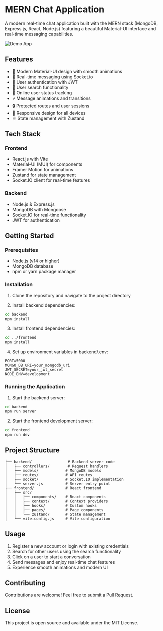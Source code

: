 # MERN Chat Application

A modern real-time chat application built with the MERN stack (MongoDB, Express.js, React, Node.js) featuring a beautiful Material-UI interface and real-time messaging capabilities.

![Demo App](https://i.ibb.co/fXmZdnz/Screenshot-10.png)

## Features

- 🎨 Modern Material-UI design with smooth animations
- 💬 Real-time messaging using Socket.io
- 🔐 User authentication with JWT
- 👥 User search functionality
- 🌟 Online user status tracking
- ⚡ Message animations and transitions
- 🔒 Protected routes and user sessions
- 📱 Responsive design for all devices
- ⚛️ State management with Zustand

## Tech Stack

### Frontend
- React.js with Vite
- Material-UI (MUI) for components
- Framer Motion for animations
- Zustand for state management
- Socket.IO client for real-time features

### Backend
- Node.js & Express.js
- MongoDB with Mongoose
- Socket.IO for real-time functionality
- JWT for authentication

## Getting Started

### Prerequisites
- Node.js (v14 or higher)
- MongoDB database
- npm or yarn package manager

### Installation

1. Clone the repository and navigate to the project directory

2. Install backend dependencies:
```bash
cd backend
npm install
```

3. Install frontend dependencies:
```bash
cd ../frontend
npm install
```

4. Set up environment variables in backend/.env:
```
PORT=5000
MONGO_DB_URI=your_mongodb_uri
JWT_SECRET=your_jwt_secret
NODE_ENV=development
```

### Running the Application

1. Start the backend server:
```bash
cd backend
npm run server
```

2. Start the frontend development server:
```bash
cd frontend
npm run dev
```

## Project Structure

```
├── backend/                # Backend server code
│   ├── controllers/        # Request handlers
│   ├── models/            # MongoDB models
│   ├── routes/            # API routes
│   ├── socket/            # Socket.IO implementation
│   └── server.js          # Server entry point
├── frontend/              # React frontend
│   ├── src/
│   │   ├── components/    # React components
│   │   ├── context/       # Context providers
│   │   ├── hooks/         # Custom hooks
│   │   ├── pages/         # Page components
│   │   └── zustand/       # State management
│   └── vite.config.js     # Vite configuration
```

## Usage

1. Register a new account or login with existing credentials
2. Search for other users using the search functionality
3. Click on a user to start a conversation
4. Send messages and enjoy real-time chat features
5. Experience smooth animations and modern UI

## Contributing

Contributions are welcome! Feel free to submit a Pull Request.

## License

This project is open source and available under the MIT License.
